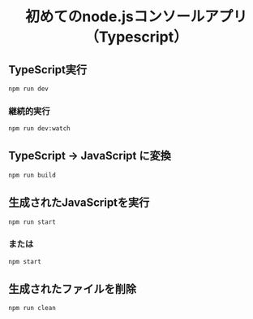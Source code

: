 <h1 style="text-align: center;">初めてのnode.jsコンソールアプリ（Typescript）</h1>

## TypeScript実行
```bash
npm run dev
```

### 継続的実行
```bash
npm run dev:watch
```

## TypeScript -> JavaScript に変換
```bash
npm run build
```

## 生成されたJavaScriptを実行
```bash
npm run start
```
### または
```bash
npm start
```

## 生成されたファイルを削除
```bash
npm run clean
```